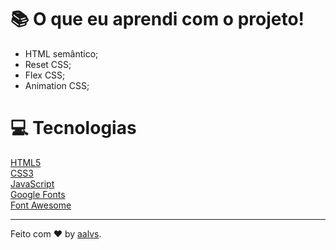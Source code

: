 # 📚 O que eu aprendi com o projeto!

- HTML semântico;
- Reset CSS;
- Flex CSS;
- Animation CSS;

# 💻 Tecnologias

<a href='https://www.w3schools.com/html/'>HTML5</a>
<br/>
<a href='https://www.w3schools.com/css/'>CSS3</a>
<br/>
<a href='https://developer.mozilla.org/pt-BR/docs/Web/JavaScript'>JavaScript</a>
<br/>
<a href='https://fonts.google.com/'>Google Fonts</a>
<br/>
<a href='https://fontawesome.com/'>Font Awesome</a>
<br/>

---

Feito com ♥ by [aalvs](https://app.rocketseat.com.br/me/aalvs).
